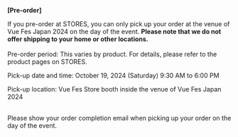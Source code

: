 <b>[Pre-order]</b>

If you pre-order at STORES, you can only pick up your order at the venue of Vue Fes Japan 2024 on the day of the event. <b>Please note that we do not offer shipping to your home or other locations.</b>
<br>
<br>
Pre-order period: This varies by product. For details, please refer to the product pages on STORES.

Pick-up date and time: October 19, 2024 (Saturday) 9:30 AM to 6:00 PM

Pick-up location: Vue Fes Store booth inside the venue of Vue Fes Japan 2024

<br>
Please show your order completion email when picking up your order on the day of the event.

